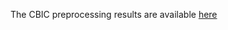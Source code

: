 The CBIC preprocessing results are available [here](https://www.dropbox.com/scl/fo/upqpuoexmnqxrrfcy4rj0/ABOvNjSTbF6n_a5qusPV0do?rlkey=b447jk5txli7hfb8wbqndmxmm&st=9b009ybn&dl=0)

